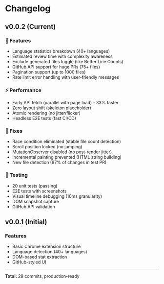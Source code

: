 # Changelog

## v0.0.2 (Current)

### 🚀 Features
- Language statistics breakdown (40+ languages)
- Estimated review time with complexity awareness
- Exclude generated files toggle (like Better Line Counts)
- GitHub API support for huge PRs (75+ files)
- Pagination support (up to 1000 files)
- Rate limit error handling with user-friendly messages

### ⚡ Performance
- Early API fetch (parallel with page load) - 33% faster
- Zero layout shift (skeleton placeholder)
- Atomic rendering (no jitter/flicker)
- Headless E2E tests (fast CI/CD)

### 🐛 Fixes
- Race condition eliminated (stable file count detection)
- Scroll position locked (no jumping)
- MutationObserver disabled (no post-render jitter)
- Incremental painting prevented (HTML string building)
- New file detection (87% of changes in test PR)

### 🧪 Testing
- 20 unit tests (passing)
- E2E tests with screenshots
- Visual timeline debugging (10ms granularity)
- DOM snapshot capture
- GitHub API validation

## v0.0.1 (Initial)

### Features
- Basic Chrome extension structure
- Language detection (40+ languages)
- DOM-based stat extraction
- GitHub-styled UI

---

**Total:** 29 commits, production-ready
